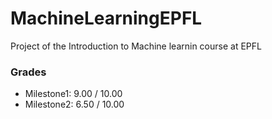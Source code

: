 # MachineLearningEPFL
Project of the Introduction to Machine learnin course at EPFL

### Grades
- Milestone1: 9.00 / 10.00
- Milestone2: 6.50 / 10.00
